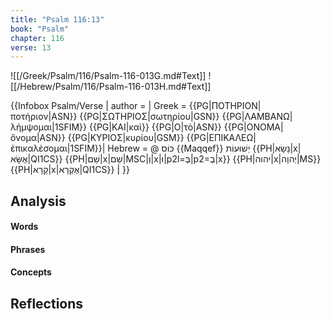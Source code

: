 ```yaml
---
title: "Psalm 116:13"
book: "Psalm"
chapter: 116
verse: 13
---
```

![[/Greek/Psalm/116/Psalm-116-013G.md#Text]]
![[/Hebrew/Psalm/116/Psalm-116-013H.md#Text]]

{{Infobox Psalm/Verse |
  author =  |
  Greek = {{PG|ΠΟΤΗΡΙΟΝ|ποτήριον|ASN}} {{PG|ΣΩΤΗΡΙΟΣ|σωτηρίου|GSN}} {{PG|ΛΑΜΒΑΝΩ|λήμψομαι|1SFIM}} {{PG|ΚΑΙ|καὶ}} {{PG|Ο|τὸ|ASN}} {{PG|ΟΝΟΜΑ|ὄνομα|ASN}} {{PG|ΚΥΡΙΟΣ|κυρίου|GSM}} {{PG|ΕΠΙΚΑΛΕΩ|ἐπικαλέσομαι|1SFIM}}|
  Hebrew = @
כּוֹס
{{Maqqef}}
יְשׁוּעוֹת
{{PH|נָשָׂא|x|אֶשָּׂא|QI1CS}} {{PH|שֵׁם|x|שֵׁם|MSC|וְ|x|וּ|p2l=בְּ|p2=בְ|x}} {{PH|יהוה|x|יְהוָה|MS}} {{PH|קָרָא|x|אֶקְרָא|QI1CS}}
׃|
}}

## Analysis

#### Words

#### Phrases

#### Concepts

## Reflections
